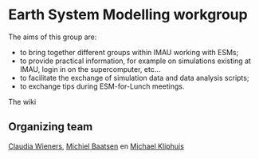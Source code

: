 # Earth System Modelling workgroup

The aims of this group are:
* to bring together different groups within IMAU working with ESMs;
* to provide practical information, for example on simulations existing at IMAU, login in on the supercomputer, etc... 
* to facilitate the exchange of simulation data and data analysis scripts;
* to exchange tips during ESM-for-Lunch meetings. 

The wiki 



## Organizing team
[Claudia Wieners](mailto:c.e.wieners@uu.nl), [Michiel Baatsen](mailto:M.L.J.Baatsen@uu.nl) en [Michael Kliphuis](mailto:m.kliphuis@uu.nl)
